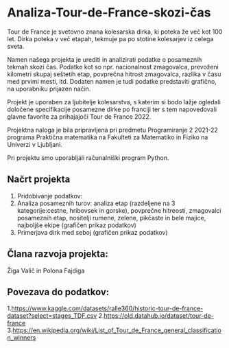 # Analiza-Tour-de-France-skozi-čas
Tour de France je svetovno znana kolesarska dirka, ki poteka že več kot 100 let. Dirka
poteka v več etapah, tekmuje pa po stotine kolesarjev iz celega sveta.

Namen našega projekta je urediti in analizirati podatke o posameznih tekmah skozi čas.
Podatke kot so npr. nacionalnost zmagovalca, prevoženi kilometri skupaj seštetih etap,
povprečna hitrost zmagovalca, razlika v času med prvimi mesti, itd. Dodaten namen je tudi
podatke predstaviti grafično, na uporabniku prijazen način.

Projekt je uporaben za ljubitelje kolesarstva, s katerim si bodo lažje ogledali določene specifikacije posamezne dirke po franciji ter s tem napovedovali glavne favorite za prihajajoči Tour de France 2022.

Projektna naloga je bila pripravljena pri predmetu Programiranje 2 2021-22 programa Praktična matematika na Fakulteti za Matematiko in Fiziko na Univerzi v Ljubljani.

Pri projektu smo uporabljali računalniški program Python.

## Načrt  projekta
1. Pridobivanje podatkov:
2. Analiza posameznih turov: analiza etap (razdeljene na 3 kategorije:cestne, hribovsek in gorske), povprečne hitreosti, zmagovalci posameznih etap, nositelji rumene, zelene, pikčaste in bele majice, najboljše ekipe (grafičen prikaz podatkov)
3. Primerjava dirk med seboj (grafičen prikaz podatkov)


## Člana razvoja projekta:
Žiga Valič in Polona Fajdiga

## Povezava do podatkov:
1.https://www.kaggle.com/datasets/ralle360/historic-tour-de-france-dataset?select=stages_TDF.csv
2.https://old.datahub.io/dataset/tour-de-france
3.https://en.wikipedia.org/wiki/List_of_Tour_de_France_general_classification_winners
